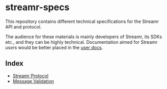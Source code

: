# streamr-specs

This repository contains different technical specifications for the Streamr API and protocol. 

The audience for these materials is mainly developers of Streamr, its SDKs etc., and they can be highly technical. Documentation aimed for Streamr *users* would be better placed in the [user docs](https://github.com/streamr-dev/streamr-platform/tree/development/app/src/docs).

## Index

- [Streamr Protocol](https://github.com/streamr-dev/streamr-specs/blob/master/PROTOCOL.md)
- [Message Validation](https://github.com/streamr-dev/streamr-specs/blob/master/validation.md)
